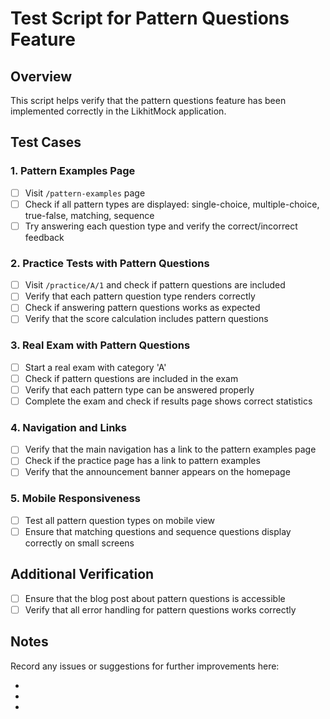 # Test Script for Pattern Questions Feature

## Overview

This script helps verify that the pattern questions feature has been implemented correctly in the LikhitMock application.

## Test Cases

### 1. Pattern Examples Page

- [ ] Visit `/pattern-examples` page
- [ ] Check if all pattern types are displayed: single-choice, multiple-choice, true-false, matching, sequence
- [ ] Try answering each question type and verify the correct/incorrect feedback

### 2. Practice Tests with Pattern Questions

- [ ] Visit `/practice/A/1` and check if pattern questions are included
- [ ] Verify that each pattern question type renders correctly
- [ ] Check if answering pattern questions works as expected
- [ ] Verify that the score calculation includes pattern questions

### 3. Real Exam with Pattern Questions 

- [ ] Start a real exam with category 'A'
- [ ] Check if pattern questions are included in the exam
- [ ] Verify that each pattern type can be answered properly
- [ ] Complete the exam and check if results page shows correct statistics

### 4. Navigation and Links

- [ ] Verify that the main navigation has a link to the pattern examples page
- [ ] Check if the practice page has a link to pattern examples
- [ ] Verify that the announcement banner appears on the homepage

### 5. Mobile Responsiveness

- [ ] Test all pattern question types on mobile view
- [ ] Ensure that matching questions and sequence questions display correctly on small screens

## Additional Verification

- [ ] Ensure that the blog post about pattern questions is accessible
- [ ] Verify that all error handling for pattern questions works correctly

## Notes

Record any issues or suggestions for further improvements here:

-
-
-
